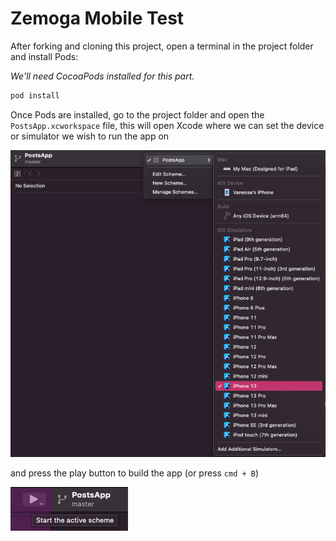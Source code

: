 # Zemoga Mobile Test

After forking and cloning this project, open a terminal in the project folder and install Pods:

*We'll need CocoaPods installed for this part.*

``` Swift
pod install
```

Once Pods are installed, go to the project folder and open the `PostsApp.xcworkspace` file, this will open Xcode where we can set the device or simulator we wish to run the app on

<img src="./PostsApp/Assets.xcassets/Images/image2.png" width="600"/>

and press the play button to build the app (or press `cmd + B`)

<img src="./PostsApp/Assets.xcassets/Images/image1.png" width="188"/>